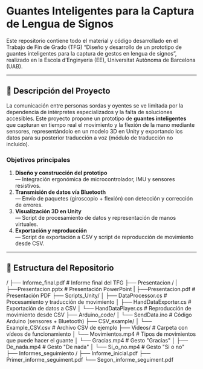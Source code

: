 # Guantes Inteligentes para la Captura de Lengua de Signos

Este repositorio contiene todo el material y código desarrollado en el Trabajo de Fin de Grado (TFG) “Diseño y desarrollo de un prototipo de guantes inteligentes para la captura de gestos en lengua de signos”, realizado en la Escola d’Enginyeria (EE), Universitat Autònoma de Barcelona (UAB).

---

## 📑 Descripción del Proyecto

La comunicación entre personas sordas y oyentes se ve limitada por la dependencia de intérpretes especializados y la falta de soluciones accesibles. Este proyecto propone un prototipo de **guantes inteligentes** que capturan en tiempo real el movimiento y la flexión de la mano mediante sensores, representándolo en un modelo 3D en Unity y exportando los datos para su posterior traducción a voz (módulo de traducción no incluido).

### Objetivos principales

1. **Diseño y construcción del prototipo**  
   — Integración ergonómica de microcontrolador, IMU y sensores resistivos.  
2. **Transmisión de datos vía Bluetooth**  
   — Envío de paquetes (giroscopio + flexión) con detección y corrección de errores.  
3. **Visualización 3D en Unity**  
   — Script de procesamiento de datos y representación de manos virtuales.  
4. **Exportación y reproducción**  
   — Script de exportación a CSV y script de reproducción de movimiento desde CSV.  


---

## 📂 Estructura del Repositorio
/
├── Informe_final.pdf # Informe final del TFG
├── Presentacion /
| ├──Presentacion.pptx # Presentación PowerPoint
| ├──Presentacion.pdf # Presentación PDF
├── Scripts_Unity/
│ ├── DataProcessor.cs # Procesamiento y traducción de movimiento
│ ├── HandDataExporter.cs # Exportación de datos a CSV
│ └── HandDataPlayer.cs # Reproducción de movimiento desde CSV
├── Arduino_code/
│ └── SendData.ino # Código Arduino (sensores + Bluetooth)
├── CSV_example/
│ └── Example_CSV.csv # Archivo CSV de ejemplo
├── Videos/ # Carpeta con vídeos de funcionamiento
│ └── Movimientos.mp4 # Tipos de movimientos que puede hacer el guante
│ └── Gracias.mp4 # Gesto "Gracias"
│ ├── De_nada.mp4 # Gesto "De nada"
│ └── Si_o_no.mp4 # Gesto "Si o no"
├── Informes_seguimiento /
├── Informe_inicial.pdf
├── Primer_informe_seguiment.pdf
└── Segon_informe_seguiment.pdf
